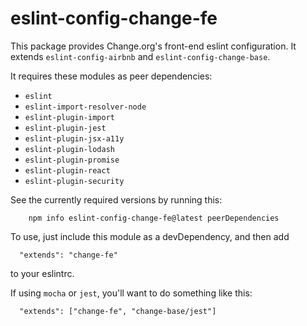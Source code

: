 # eslint-config-change-fe

This package provides Change.org's front-end eslint configuration.  It extends
`eslint-config-airbnb` and `eslint-config-change-base`.

It requires these modules as peer dependencies:
 * `eslint`
 * `eslint-import-resolver-node`
 * `eslint-plugin-import`
 * `eslint-plugin-jest`
 * `eslint-plugin-jsx-a11y`
 * `eslint-plugin-lodash`
 * `eslint-plugin-promise`
 * `eslint-plugin-react`
 * `eslint-plugin-security`

See the currently required versions by running this:
```
	npm info eslint-config-change-fe@latest peerDependencies
```

To use, just include this module as a devDependency, and then add
```
  "extends": "change-fe"
```
to your eslintrc.

If using `mocha` or `jest`, you'll want to do something like this:
```
  "extends": ["change-fe", "change-base/jest"]
```
